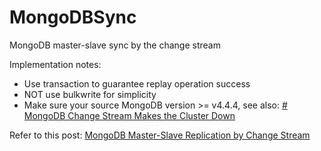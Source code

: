 # MongoDBSync
MongoDB master-slave sync by the change stream

Implementation notes:
* Use transaction to guarantee replay operation success
* NOT use bulkwrite for simplicity
* Make sure your source MongoDB version >= v4.4.4, see also: [# MongoDB Change Stream Makes the Cluster Down](https://finisky.github.io/changestreamcauseserverrestart.en/)

Refer to this post: [MongoDB Master-Slave Replication by Change Stream](https://finisky.github.io/mongodbslavesync.en/)
